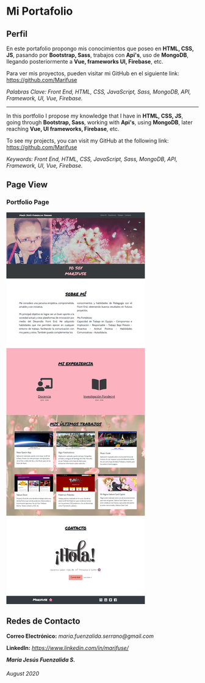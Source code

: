 # Mi Portafolio

## Perfil

En este portafolio propongo mis conocimientos que poseo en **HTML, CSS, JS**, pasando por **Bootstrap, Sass**, trabajos con **Api's**, uso de **MongoDB**, llegando posteriormente a **Vue, frameworks UI, Firebase**, etc.

Para ver mis proyectos, pueden visitar mi GitHub en el siguiente link: https://github.com/Marifuse

_Palabras Clave: Front End, HTML, CSS, JavaScript, Sass, MongoDB, API, Framework, UI, Vue, Firebase._

___

In this portfolio I propose my knowledge that I have in **HTML, CSS, JS**, going through **Bootstrap, Sass**, working with **Api's**, using **MongoDB**, later reaching **Vue, UI frameworks, Firebase**, etc.

To see my projects, you can visit my GitHub at the following link: https://github.com/Marifuse

_Keywords: Front End, HTML, CSS, JavaScript, Sass, MongoDB, API, Framework, UI, Vue, Firebase._

## Page View

### Portfolio Page

![Home](assets/img/Home.png "Home")

## Redes de Contacto

**Correo Electrónico:** _maria.fuenzalida.serrano@gmail.com_

**LinkedIn:** _https://www.linkedin.com/in/marifuse/_


**_María Jesús Fuenzalida S._**

###### August 2020